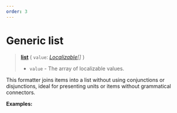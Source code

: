 ```yaml
---
order: 3
---
```


<script setup>
  import DemoValueFormatter from '../../DemoValueFormatter.vue';
  import { demos } from '../preconfigured-formatters';
</script>

# Generic list <Package name="format"/>

> **[list](../../../api/_localizer/format/list/index.md)** ( `value`: _[Localizable](../../../introduction/localizable.md)[]_ )
>
> - `value` - The array of localizable values.

This formatter joins items into a list without using conjunctions or disjunctions, ideal for presenting units or items without grammatical connectors.

**Examples:**

<DemoValueFormatter :demo="demos.list"/>
